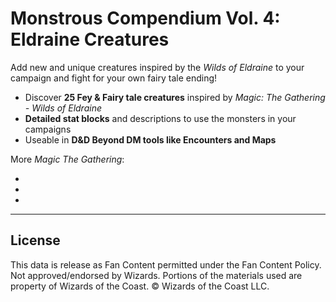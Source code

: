 # Monstrous Compendium Vol. 4: Eldraine Creatures

Add new and unique creatures inspired by the *Wilds of Eldraine* to your campaign and fight for your own fairy tale ending!

- Discover **25 Fey & Fairy tale creatures** inspired by *Magic: The Gathering - Wilds of Eldraine*
- **Detailed stat blocks** and descriptions to use the monsters in your campaigns
- Useable in **D&D Beyond DM tools like Encounters and Maps**

More *Magic The Gathering*:

- 
- 
- 

---

## License

This data is release as Fan Content permitted under the Fan Content Policy. Not approved/endorsed by Wizards. Portions of the materials used are property of Wizards of the Coast. © Wizards of the Coast LLC.

